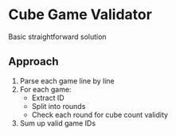 # Cube Game Validator

Basic straightforward solution

## Approach

1. Parse each game line by line
2. For each game:
   - Extract ID
   - Split into rounds
   - Check each round for cube count validity
3. Sum up valid game IDs
